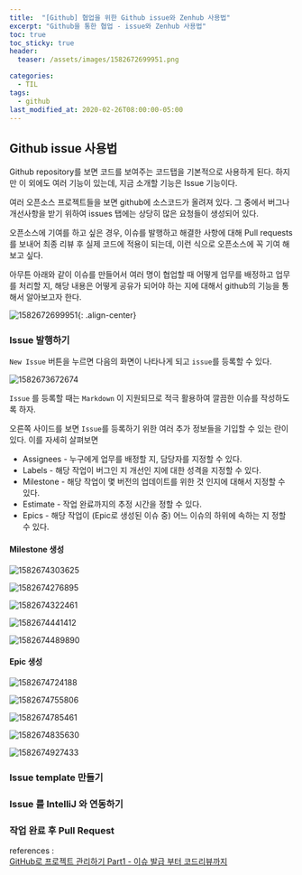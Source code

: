 ```yaml
---
title:  "[Github] 협업을 위한 Github issue와 Zenhub 사용법"
excerpt: "Github을 통한 협업 - issue와 Zenhub 사용법"
toc: true
toc_sticky: true
header:
  teaser: /assets/images/1582672699951.png

categories:
  - TIL
tags:
  - github
last_modified_at: 2020-02-26T08:00:00-05:00
---
```




## Github issue 사용법

Github repository를 보면 코드를 보여주는 코드탭을 기본적으로 사용하게 된다. 하지만 이 외에도 여러 기능이 있는데, 지금 소개할 기능은 Issue 기능이다. 

여러 오픈소스 프로젝트들을 보면 github에 소스코드가 올려져 있다. 그 중에서 버그나 개선사항을 받기 위하여 issues 탭에는 상당히 많은 요청들이 생성되어 있다. 

오픈소스에 기여를 하고 싶은 경우, 이슈를 발행하고 해결한 사항에 대해 Pull requests를 보내어 최종 리뷰 후 실제 코드에 적용이 되는데, 이런 식으로 오픈소스에 꼭 기여 해보고 싶다. 

아무튼 아래와 같이 이슈를 만들어서 여러 명이 협업할 때 어떻게 업무를 배정하고 업무를 처리할 지, 해당 내용은 어떻게 공유가 되어야 하는 지에 대해서 github의 기능을 통해서 알아보고자 한다.

![1582672699951](../../assets/images/1582672699951.png){: .align-center}

### Issue 발행하기

`New Issue` 버튼을 누르면 다음의 화면이 나타나게 되고 `issue`를 등록할 수 있다.

![1582673672674](../../assets/images/1582673672674.png)

`Issue` 를 등록할 때는 `Markdown` 이 지원되므로 적극 활용하여 깔끔한 이슈를 작성하도록 하자.

오른쪽 사이드를 보면 `Issue`를 등록하기 위한 여러 추가 정보들을 기입할 수 있는 란이 있다. 이를 자세히 살펴보면 

- Assignees - 누구에게 업무를 배정할 지, 담당자를 지정할 수 있다.
- Labels - 해당 작업이 버그인 지 개선인 지에 대한 성격을 지정할 수 있다.
- Milestone - 해당 작업이 몇 버전의 업데이트를 위한 것 인지에 대해서 지정할 수 있다. 
- Estimate - 작업 완료까지의 추정 시간을 정할 수 있다.
- Epics  - 해당 작업이 (Epic로 생성된 이슈 중) 어느 이슈의 하위에 속하는 지 정할 수 있다. 

#### Milestone 생성

![1582674303625](../../assets/images/1582674303625.png)



![1582674276895](../../assets/images/1582674276895.png)



![1582674322461](../../assets/images/1582674322461.png)



![1582674441412](../../assets/images/1582674441412.png)



![1582674489890](../../assets/images/1582674489890.png)



#### Epic 생성



![1582674724188](../../assets/images/1582674724188.png)

![1582674755806](../../assets/images/1582674755806.png)



![1582674785461](../../assets/images/1582674785461.png)



![1582674835630](../../assets/images/1582674835630.png)



![1582674927433](../../assets/images/1582674927433.png)



### Issue template 만들기



### Issue 를 IntelliJ 와 연동하기



### 작업 완료 후 Pull Request



references :  
[GitHub로 프로젝트 관리하기 Part1 - 이슈 발급 부터 코드리뷰까지](https://www.popit.kr/github%EB%A1%9C-%ED%94%84%EB%A1%9C%EC%A0%9D%ED%8A%B8-%EA%B4%80%EB%A6%AC%ED%95%98%EA%B8%B0-part1-%EC%9D%B4%EC%8A%88-%EB%B0%9C%EA%B8%89-%EB%B6%80%ED%84%B0-%EC%BD%94%EB%93%9C%EB%A6%AC%EB%B7%B0%EA%B9%8C/)


